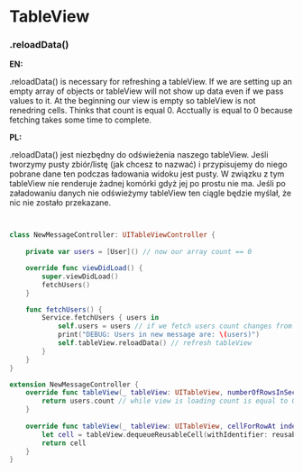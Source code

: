 # TableView 

### .reloadData()

**EN:**

.reloadData() is necessary for refreshing a tableView. If we are setting up an empty array of objects or tableView will not show up data even if we pass values to it. 
At the beginning our view is empty so tableView is not renedring cells. Thinks that count is equal 0. Acctually is equal to 0 because fetching takes some time to complete. 

**PL:**

.reloadData() jest niezbędny do odświeżenia naszego tableView. Jeśli tworzymy pusty zbiór/listę (jak chcesz to nazwać) i przypisujemy do niego pobrane dane ten podczas ładowania widoku jest pusty. 
W związku z tym tableView nie renderuje żadnej komórki gdyż jej po prostu nie ma. Jeśli po załadowaniu danych nie odświeżymy tableView ten ciągle będzie myślał, że nic nie zostało przekazane.

```swift


class NewMessageController: UITableViewController {
    
    private var users = [User]() // now our array count == 0

    override func viewDidLoad() {
        super.viewDidLoad()
        fetchUsers()
    }

    func fetchUsers() {
        Service.fetchUsers { users in
            self.users = users // if we fetch users count changes from 0 to number of users (from database)
            print("DEBUG: Users in new message are: \(users)")
            self.tableView.reloadData() // refresh tableView
        }
    }
}

extension NewMessageController {
    override func tableView(_ tableView: UITableView, numberOfRowsInSection section: Int) -> Int {
        return users.count // while view is loading count is equal to 0, if we do not reloadData() it's still going to be 0 and our tableView do not display any cell
    }
    
    override func tableView(_ tableView: UITableView, cellForRowAt indexPath: IndexPath) -> UITableViewCell {
        let cell = tableView.dequeueReusableCell(withIdentifier: reusableIdentifier, for: indexPath) as! UserCell
        return cell
    }
}


```
